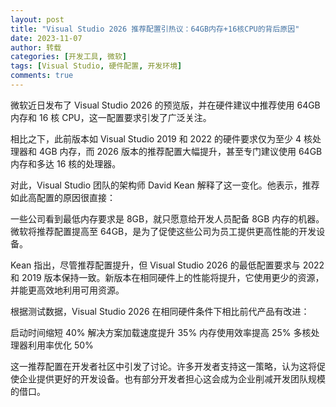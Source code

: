 ```yaml
---
layout: post
title: "Visual Studio 2026 推荐配置引热议：64GB内存+16核CPU的背后原因"
date: 2023-11-07
author: 转载
categories: [开发工具, 微软]
tags: [Visual Studio, 硬件配置, 开发环境]
comments: true
---
```


微软近日发布了 Visual Studio 2026 的预览版，并在硬件建议中推荐使用 64GB 内存和 16 核 CPU，这一配置要求引发了广泛关注。

相比之下，此前版本如 Visual Studio 2019 和 2022 的硬件要求仅为至少 4 核处理器和 4GB 内存，而 2026 版本的推荐配置大幅提升，甚至专门建议使用 64GB 内存和多达 16 核的处理器。

对此，Visual Studio 团队的架构师 David Kean 解释了这一变化。他表示，推荐如此高配置的原因很直接：

一些公司看到最低内存要求是 8GB，就只愿意给开发人员配备 8GB 内存的机器。微软将推荐配置提高至 64GB，是为了促使这些公司为员工提供更高性能的开发设备。

Kean 指出，尽管推荐配置提升，但 Visual Studio 2026 的最低配置要求与 2022 和 2019 版本保持一致。新版本在相同硬件上的性能将提升，它使用更少的资源，并能更高效地利用可用资源。

根据测试数据，Visual Studio 2026 在相同硬件条件下相比前代产品有改进：

启动时间缩短 40%
解决方案加载速度提升 35%
内存使用效率提高 25%
多核处理器利用率优化 50%

这一推荐配置在开发者社区中引发了讨论。许多开发者支持这一策略，认为这将促使企业提供更好的开发设备。也有部分开发者担心这会成为企业削减开发团队规模的借口。
